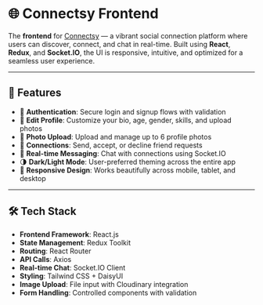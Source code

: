 # 🌐 Connectsy Frontend

The **frontend** for [Connectsy](https://connectsy.vercel.app/) — a vibrant social connection platform where users can discover, connect, and chat in real-time. Built using **React**, **Redux**, and **Socket.IO**, the UI is responsive, intuitive, and optimized for a seamless user experience.

---

## 🚀 Features

- 🔐 **Authentication**: Secure login and signup flows with validation
- 📝 **Edit Profile**: Customize your bio, age, gender, skills, and upload photos
- 📸 **Photo Upload**: Upload and manage up to 6 profile photos
- 🤝 **Connections**: Send, accept, or decline friend requests
- 💬 **Real-time Messaging**: Chat with connections using Socket.IO
- 🌗 **Dark/Light Mode**: User-preferred theming across the entire app
- 📱 **Responsive Design**: Works beautifully across mobile, tablet, and desktop

---

## 🛠️ Tech Stack

- **Frontend Framework**: React.js
- **State Management**: Redux Toolkit
- **Routing**: React Router
- **API Calls**: Axios
- **Real-time Chat**: Socket.IO Client
- **Styling**: Tailwind CSS + DaisyUI
- **Image Upload**: File input with Cloudinary integration
- **Form Handling**: Controlled components with validation

